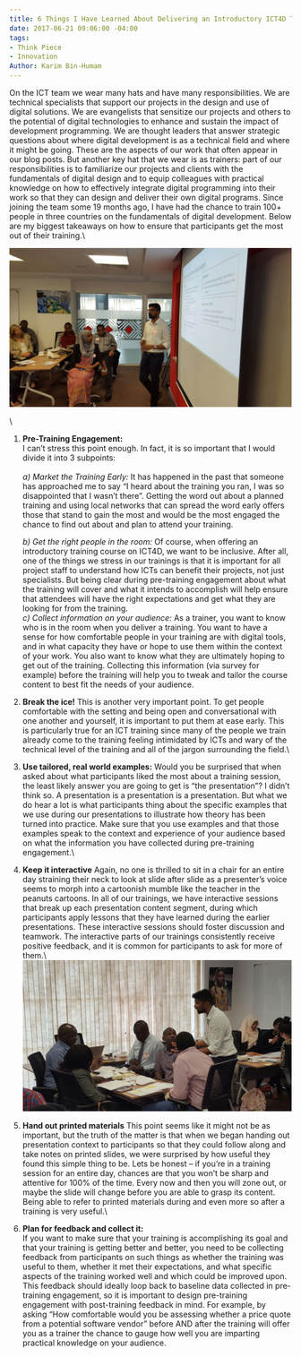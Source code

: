```yaml
---
title: 6 Things I Have Learned About Delivering an Introductory ICT4D Training
date: 2017-06-21 09:06:00 -04:00
tags:
- Think Piece
- Innovation
Author: Karim Bin-Humam
---
```


On the ICT team we wear many hats and have many responsibilities. We are technical specialists that support our projects in the design and use of digital solutions. We are evangelists that sensitize our projects and others to the potential of digital technologies to enhance and sustain the impact of development programming. We are thought leaders that answer strategic questions about where digital development is as a technical field and where it might be going. These are the aspects of our work that often appear in our blog posts. But another key hat that we wear is as trainers: part of our responsibilities is to familiarize our projects and clients with the fundamentals of digital design and to equip colleagues  with practical knowledge on how to effectively integrate digital programming into their work so that they can design and deliver their own digital programs.  Since joining the team some 19 months ago, I have had the chance to train 100\+ people in three countries on the fundamentals of digital development. Below are my biggest takeaways on how to ensure that participants get the most out of their training.\

![index.jpg](/uploads/index.jpg)

\
<!--More-->

1. **Pre-Training Engagement:**\
   I can’t stress this point enough. In fact, it is so important that I would divide it into 3 subpoints:\
   \
   *a) Market the Training Early:*
   It has happened in the past that someone has approached me to say “I heard about the training you ran, I was so disappointed that I wasn’t there”. Getting the word out about a planned training and using local networks that can spread the word early offers those that stand to gain the most and would be the most engaged the chance to find out about and plan to attend your training.

   *b)  Get the right people in the room:*
   Of course, when offering an introductory training course on ICT4D, we want to be inclusive. After all, one of the things we stress in our trainings is that it is important for all project staff to understand how ICTs can benefit their projects, not just specialists. But being clear during pre-training engagement about what the training will cover and what it intends to accomplish will help ensure that attendees will have the right expectations and get what they are looking for from the training.
   *\
   c)  Collect information on your audience:*
   As a trainer, you want to know who is in the room when you deliver a training. You want to have a sense for how comfortable people in your training are with digital tools, and in what capacity they have or hope to use them within the context of your work. You also want to know what they are ultimately hoping to get out of the training. Collecting this information (via survey for example) before the training will help you to tweak and tailor the course content to best fit the needs of your audience.

2. **Break the ice!**
   This is another very important point. To get people comfortable with the setting and being open and conversational with one another and yourself, it is important to put them at ease early. This is particularly true for an ICT training since many of the people we train already come to the training feeling intimidated by ICTs and wary of the technical level of the training and all of the jargon surrounding the field.\\

3. **Use tailored, real world examples:**
   Would you be surprised that when asked about what participants liked the most about a training session, the least likely answer you are going to get is “the presentation”? I didn’t think so. A presentation is a presentation is a presentation. But what we do hear a lot is what participants thing about the specific examples that we use during our presentations to illustrate how theory has been turned into practice. Make sure that you use examples and that those examples speak to the context and experience of your audience based on what the information you have collected during pre-training engagement.\\

4. **Keep it interactive**
   Again, no one is thrilled to sit in a chair for an entire day straining their neck to look at slide after slide as a presenter’s voice seems to morph into a cartoonish mumble like the teacher in the peanuts cartoons. In all of our trainings, we have interactive sessions that break up each presentation content segment, during which participants apply lessons that they have learned during the earlier presentations. These interactive sessions should foster discussion and teamwork. The interactive parts of our trainings consistently receive positive feedback, and it is common for participants to ask for more of them.\\\
   ![index2.jpg](/uploads/index2.jpg)

5. **Hand out printed materials**
   This point seems like it might not be as important, but the truth of the matter is that when we began handing out presentation context to participants so that they could follow along and take notes on printed slides, we were surprised by how useful they found this simple thing to be. Lets be honest – if you’re in a training session for an entire day, chances are that you won’t be sharp and attentive for 100% of the time. Every now and then you will zone out, or maybe the slide will change before you are able to grasp its content. Being able to refer to printed materials during and even more so after a training is very useful.\\

6. **Plan for feedback and collect it:**\
   If you want to make sure that your training is accomplishing its goal and that your training is getting better and better, you need to be collecting feedback from participants on such things as whether the training was useful to them, whether it met their expectations, and what specific aspects of the training worked well and which could be improved upon. This feedback should ideally loop back to baseline data collected in pre-training engagement, so it is important to design pre-training engagement with post-training feedback in mind. For example, by asking “How comfortable would you be assessing whether a price quote from a potential software vendor” before AND after the training will offer you as a trainer the chance to gauge how well you are imparting practical knowledge on your audience.